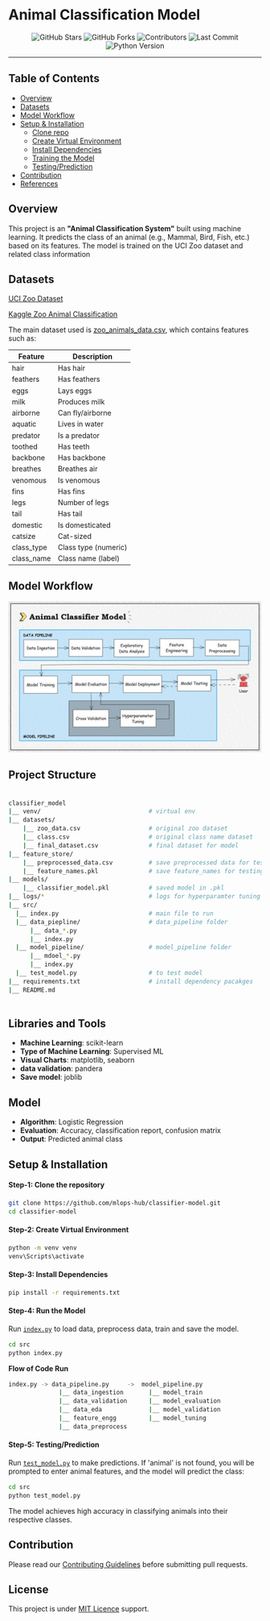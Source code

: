 # Animal Classification Model

<div align="center">
  <img src="https://img.shields.io/github/stars/mlops-hub/classifier-model.svg?style=for-the-badge" alt="GitHub Stars" />
  <img src="https://img.shields.io/github/forks/mlops-hub/classifier-model.svg?style=for-the-badge" alt="GitHub Forks" />
  <img src="https://img.shields.io/github/contributors/mlops-hub/classifier-model.svg?style=for-the-badge" alt="Contributors" />
  <img src="https://img.shields.io/github/last-commit/mlops-hub/classifier-model/main.svg?style=for-the-badge" alt="Last Commit" />
  <img src="https://img.shields.io/badge/python-3.12.x-blue?style=for-the-badge" alt="Python Version" />
</div>

<hr />


## Table of Contents

- [Overview](#overview)
- [Datasets](#datasets)
- [Model Workflow](#model-workflow)
- [Setup & Installation](#setup--installation)
    - [Clone repo](#step-1-clone-the-repository)
    - [Create Virtual Environment](#step-2-create-virtual-environment)
    - [Install Dependencies](#step-3-install-dependencies)
    - [Training the Model](#step-4-training-the-model)
    - [Testing/Prediction](#step-5-testingprediction)
- [Contribution](#contribution)
- [References](#references)


## Overview

This project is an **"Animal Classification System"** built using machine learning. It predicts the class of an animal (e.g., Mammal, Bird, Fish, etc.) based on its features. The model is trained on the UCI Zoo dataset and related class information


## Datasets

[UCI Zoo Dataset](https://archive.ics.uci.edu/dataset/111/zoo)

[Kaggle Zoo Animal Classification](https://www.kaggle.com/datasets/uciml/zoo-animal-classification/data)


The main dataset used is [zoo_animals_data.csv](./zoo_animals_data.csv), which contains features such as:


| Feature      | Description           |
|--------------|-----------------------|
| hair         | Has hair              |
| feathers     | Has feathers          |
| eggs         | Lays eggs             |
| milk         | Produces milk         |
| airborne     | Can fly/airborne      |
| aquatic      | Lives in water        |
| predator     | Is a predator         |
| toothed      | Has teeth             |
| backbone     | Has backbone          |
| breathes     | Breathes air          |
| venomous     | Is venomous           |
| fins         | Has fins              |
| legs         | Number of legs        |
| tail         | Has tail              |
| domestic     | Is domesticated       |
| catsize      | Cat-sized             |
| class_type   | Class type (numeric)  |
| class_name   | Class name (label)    |


## Model Workflow

<img src="./assets//classifier-arch-new.jpg" alt="model workflow" />


## Project Structure

```bash

classifier_model
|__ venv/                              # virtual env
|__ datasets/
    |__ zoo_data.csv                   # original zoo dataset
    |__ class.csv                      # original class name dataset
    |__ final_dataset.csv              # final dataset for model
|__ feature_store/
    |__ preprocessed_data.csv          # save preprocessed data for testing
    |__ feature_names.pkl              # save feature_names for testing
|__ models/
    |__ classifier_model.pkl           # saved model in .pkl
|__ logs/*                             # logs for hyperparamter tuning values
|__ src/
  |__ index.py                         # main file to run
  |__ data_piepline/                   # data_pipeline folder
      |__ data_*.py
      |__ index.py
  |__ model_pipeline/                  # model_pipeline folder
      |__ mdoel_*.py
      |__ index.py
  |__ test_model.py                    # to test model
|__ requirements.txt                   # install dependency pacakges
|__ README.md     
                 
```


## Libraries and Tools

- **Machine Learning**: scikit-learn
- **Type of Machine Learning**: Supervised ML
- **Visual Charts**: matplotlib, seaborn
- **data validation**: pandera
- **Save model**: joblib


## Model

- **Algorithm**: Logistic Regression 
- **Evaluation**: Accuracy, classification report, confusion matrix
- **Output**: Predicted animal class



## Setup & Installation

#### Step-1: Clone the repository

```bash
git clone https://github.com/mlops-hub/classifier-model.git
cd classifier-model
```

#### Step-2: Create Virtual Environment

```bash
python -m venv venv
venv\Scripts\activate
```

#### Step-3: Install Dependencies

```bash
pip install -r requirements.txt
```

#### Step-4: Run the Model

Run [`index.py`](./src/index.py) to load data, preprocess data, train and save the model.

```bash
cd src
python index.py
```

**Flow of Code Run**

```bash
index.py -> data_pipeline.py     ->  model_pipeline.py
              |__ data_ingestion       |__ model_train
              |__ data_validation      |__ model_evaluation
              |__ data_eda             |__ model_validation
              |__ feature_engg         |__ model_tuning
              |__ data_preprocess

```

#### Step-5: Testing/Prediction

Run [`test_model.py`](./src/test_model.py) to make predictions. If 'animal' is not found, you will be prompted to enter animal features, and the model will predict the class:

```bash
cd src
python test_model.py
```

The model achieves high accuracy in classifying animals into their respective classes.


## Contribution

Please read our [Contributing Guidelines](CONTRIBUTION.md) before submitting pull requests.


## License
This project is under [MIT Licence](LICENCE) support.

